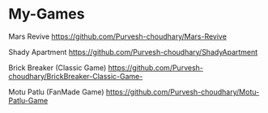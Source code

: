 # My-Games

Mars Revive
https://github.com/Purvesh-choudhary/Mars-Revive

Shady Apartment
https://github.com/Purvesh-choudhary/ShadyApartment

Brick Breaker (Classic Game)
https://github.com/Purvesh-choudhary/BrickBreaker-Classic-Game-

Motu Patlu (FanMade Game)
https://github.com/Purvesh-choudhary/Motu-Patlu-Game
